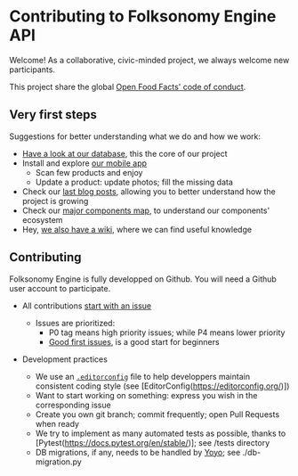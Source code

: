# Contributing to Folksonomy Engine API

Welcome! As a collaborative, civic-minded project, we always welcome new participants.

This project share the global [Open Food Facts' code of conduct](https://world.openfoodfacts.org/code-of-conduct).

## Very first steps

Suggestions for better understanding what we do and how we work:
* [Have a look at our database](https://world.openfoodfacts.org/), this the core of our project
* Install and explore [our mobile app](https://world.openfoodfacts.org/open-food-facts-mobile-app)
  * Scan few products and enjoy
  * Update a product: update photos; fill the missing data
* Check our [last blog posts](https://blog.openfoodfacts.org), allowing you to better understand how the project is growing
* Check our [major components map](https://github.com/openfoodfacts/.github/blob/main/profile/README.md#major_components_map), to understand our components' ecosystem
* Hey, [we also have a wiki](https://wiki.openfoodfacts.org), where we can find useful knowledge

## Contributing

Folksonomy Engine is fully developped on Github. You will need a Github user account to participate.

* All contributions [start with an issue](https://github.com/openfoodfacts/folksonomy_api/issues)
  * Issues are prioritized:
    * P0 tag means high priority issues; while P4 means lower priority
    * [Good first issues](https://github.com/openfoodfacts/folksonomy_api/issues?q=state%3Aopen%20label%3A%22%F0%9F%8F%84%E2%80%8D%E2%99%80%EF%B8%8F%20good%20first%20issue%22), is a good start for beginners

* Development practices
  * We use an [`.editorconfig`](./.editorconfig) file to help developpers maintain consistent coding style (see [EditorConfig(https://editorconfig.org/)])
  * Want to start working on something: express you wish in the corresponding issue
  * Create you own git branch; commit frequently; open Pull Requests when ready
  * We try to implement as many automated tests as possible, thanks to [Pytest(https://docs.pytest.org/en/stable/)]; see /tests directory
  * DB migrations, if any, needs to be handled by [Yoyo](https://ollycope.com/software/yoyo/latest/); see ./db-migration.py
